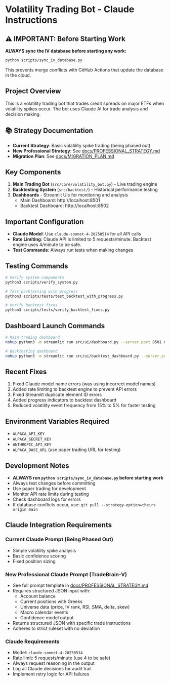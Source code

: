 # Volatility Trading Bot - Claude Instructions

## ⚠️ IMPORTANT: Before Starting Work
**ALWAYS sync the IV database before starting any work:**
```bash
python scripts/sync_iv_database.py
```
This prevents merge conflicts with GitHub Actions that update the database in the cloud.

## Project Overview
This is a volatility trading bot that trades credit spreads on major ETFs when volatility spikes occur. The bot uses Claude AI for trade analysis and decision making.

## 📚 Strategy Documentation
- **Current Strategy**: Basic volatility spike trading (being phased out)
- **New Professional Strategy**: See [docs/PROFESSIONAL_STRATEGY.md](docs/PROFESSIONAL_STRATEGY.md)
- **Migration Plan**: See [docs/MIGRATION_PLAN.md](docs/MIGRATION_PLAN.md)

## Key Components
1. **Main Trading Bot** (`src/core/volatility_bot.py`) - Live trading engine
2. **Backtesting System** (`src/backtest/`) - Historical performance testing
3. **Dashboards** - Streamlit UIs for monitoring and analysis
   - Main Dashboard: http://localhost:8501
   - Backtest Dashboard: http://localhost:8502

## Important Configuration
- **Claude Model**: Use `claude-sonnet-4-20250514` for all API calls
- **Rate Limiting**: Claude API is limited to 5 requests/minute. Backtest engine uses 4/minute to be safe.
- **Test Commands**: Always run tests when making changes

## Testing Commands
```bash
# Verify system components
python3 scripts/verify_system.py

# Test backtesting with progress
python3 scripts/tests/test_backtest_with_progress.py

# Verify backtest fixes
python3 scripts/tests/verify_backtest_fixes.py
```

## Dashboard Launch Commands
```bash
# Main trading dashboard
nohup python3 -m streamlit run src/ui/dashboard.py --server.port 8501 &

# Backtesting dashboard
nohup python3 -m streamlit run src/ui/backtest_dashboard.py --server.port 8502 &
```

## Recent Fixes
1. Fixed Claude model name errors (was using incorrect model names)
2. Added rate limiting to backtest engine to prevent API errors
3. Fixed Streamlit duplicate element ID errors
4. Added progress indicators to backtest dashboard
5. Reduced volatility event frequency from 15% to 5% for faster testing

## Environment Variables Required
- `ALPACA_API_KEY`
- `ALPACA_SECRET_KEY`
- `ANTHROPIC_API_KEY`
- `ALPACA_BASE_URL` (use paper trading URL for testing)

## Development Notes
- **ALWAYS run `python scripts/sync_iv_database.py` before starting work**
- Always test changes before committing
- Use paper trading for development
- Monitor API rate limits during testing
- Check dashboard logs for errors
- If database conflicts occur, use: `git pull --strategy-option=theirs origin main`

## Claude Integration Requirements

### Current Claude Prompt (Being Phased Out)
- Simple volatility spike analysis
- Basic confidence scoring
- Fixed position sizing

### New Professional Claude Prompt (TradeBrain-V)
- See full prompt template in [docs/PROFESSIONAL_STRATEGY.md](docs/PROFESSIONAL_STRATEGY.md)
- Requires structured JSON input with:
  - Account balance
  - Current positions with Greeks
  - Universe data (price, IV rank, RSI, SMA, delta, skew)
  - Macro calendar events
  - Confidence model output
- Returns structured JSON with specific trade instructions
- Adheres to strict ruleset with no deviation

### Claude Requirements
- Model: `claude-sonnet-4-20250514`
- Rate limit: 5 requests/minute (use 4 to be safe)
- Always request reasoning in the output
- Log all Claude decisions for audit trail
- Implement retry logic for API failures